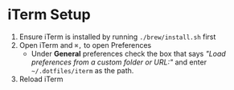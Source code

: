 # iTerm Setup

1. Ensure iTerm is installed by running `./brew/install.sh` first
2. Open iTerm and `⌘,` to open Preferences
    * Under **General** preferences check the box that says _"Load preferences from a custom folder or URL:"_ and enter `~/.dotfiles/iterm` as the path.
3. Reload iTerm
